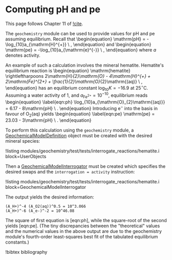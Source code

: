 # Computing pH and pe

This page follows Chapter 11 of [!cite](bethke_2007).

The `geochemistry` module can be used to provide values for pH and pe assuming equilibrium.  Recall that
\begin{equation}
\mathrm{pH} = -\log_{10}a_{\mathrm{H}^{+}} \ ,
\end{equation}
and
\begin{equation}
\mathrm{pe} = -\log_{10}a_{\mathrm{e}^{-}} \ ,
\end{equation}
where $a$ denotes activity.

An example of such a calculation involves the mineral hematite.  Hematite's equilibrium reaction is
\begin{equation}
\mathrm{hematite} \rightleftharpoons 2\mathrm{H}_{2}\mathrm{O} - 4\mathrm{H}^{+} + 2\mathrm{Fe}^{2+} + \frac{1}{2}\mathrm{O}_{2}\mathrm{(aq)} \ ,
\end{equation}
has an equilibrium constant $\log_{10}K = -16.9$ at 25$^{\circ}$C.  Assuming a water activity of 1, and $a_{\mathrm{Fe}^{2+}} = 10^{-10}$, equilibrium reads
\begin{equation}
\label{eqn:ph}
\log_{10}a_{\mathrm{O}_{2}\mathrm{(aq)}} = 6.17 - 8\mathrm{pH} \ .
\end{equation}
Introducing e$^{-}$ into the basis in favour of O$_{2}$(aq) yields
\begin{equation}
\label{eqn:pe}
\mathrm{pe} = 23.03 - 3\mathrm{pH} \ .
\end{equation}

To perform this calculation using the `geochemistry` module, a [GeochemicalModelDefinition](GeochemicalModelDefinition.md) object must be created with the desired mineral species:

!listing modules/geochemistry/test/tests/interrogate_reactions/hematite.i block=UserObjects

Then a [GeochemicalModelInterrogator](GeochemicalModelInterrogator.md) must be created which specifies the desired swaps and the `interrogation = activity` instruction:

!listing modules/geochemistry/test/tests/interrogate_reactions/hematite.i block=GeochemicalModelInterrogator

The output yields the desired information:

```
(A_H+)^-4 (A_O2(aq))^0.5 = 10^3.066
(A_H+)^-6 (A_e-)^-2 = 10^46.08
```

The square of first equation is [eqn:ph], while the square-root of the second yields [eqn:pe].  (The tiny discrepancies between the "theoretical" values and the numerical values in the above output are due to the geochemistry module's fourth-order least-squares best fit of the tabulated equilibrium constants.)



!bibtex bibliography